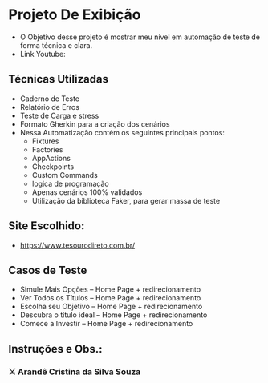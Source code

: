 # Projeto De Exibição
  - O Objetivo desse projeto é mostrar meu nível em automação de teste de forma técnica e clara.
  - Link Youtube: 

## Técnicas Utilizadas 
 - Caderno de Teste
 - Relatório de Erros
 - Teste de Carga e stress
 - Formato Gherkin para a criação dos cenários
 - Nessa Automatização contém os seguintes principais pontos:
   - Fixtures
   - Factories
   - AppActions 
   - Checkpoints
   - Custom Commands
   - logica de programação
   - Apenas cenários 100% validados
   - Utilização da biblioteca Faker, para gerar massa de teste 
   
## Site Escolhido:
- https://www.tesourodireto.com.br/

## Casos de Teste
- Simule Mais Opções – Home Page + redirecionamento 
- Ver Todos os Títulos – Home Page + redirecionamento
- Escolha seu Objetivo – Home Page + redirecionamento
- Descubra o título ideal – Home Page + redirecionamento
- Comece a Investir – Home Page + redirecionamento

## Instruções e Obs.:

### ⚔️ Arandê Cristina da Silva Souza
